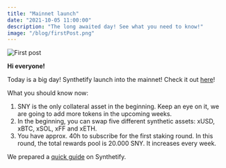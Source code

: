 ```yaml
---
title: "Mainnet launch"
date: "2021-10-05 11:00:00"
description: "The long awaited day! See what you need to know!"
image: "/blog/firstPost.png"
---
```


![First post](/blog/firstPost.png)

**Hi everyone!**

Today is a big day! Synthetify launch into the mainnet! Check it out [here](https://app.synthetify.io/staking)!

What you should know now:
1. SNY is the only collateral asset in the beginning. Keep an eye on it, we are going to add more tokens in the upcoming weeks.
2. In the beginning, you can swap five different synthetic assets: xUSD, xBTC, xSOL, xFF and xETH.
3. You have approx. 40h to subscribe for the first staking round. In this round, the total rewards pool is 20.000 SNY. It increases every week.

We prepared a [quick guide](../app-tutorial) on Synthetify.


